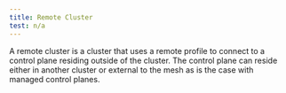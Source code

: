 ```yaml
---
title: Remote Cluster
test: n/a
---
```


A remote cluster is a cluster that uses a remote profile to connect to a
control plane residing outside of the cluster. The control plane can reside
either in another cluster or external to the mesh as is the case with managed
control planes.
